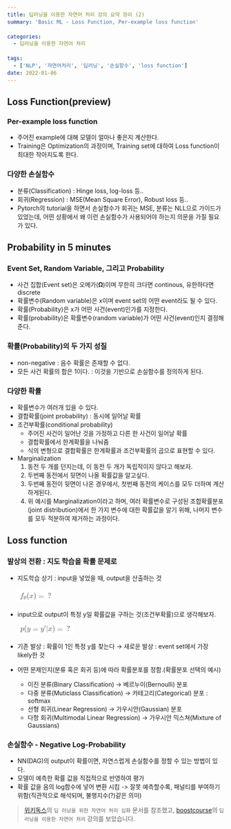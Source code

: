 ```yaml
---
title: 딥러닝을 이용한 자연어 처리 강의 요약 정리 (2)
summary: 'Basic ML - Loss Function, Per-example loss function'

categories:
  - 딥러닝을 이용한 자연어 처리

tags:
  - ['NLP', '자연어처리', '딥러닝', '손실함수', 'loss function']
date: 2022-01-06
---
```


## Loss Function(preview)

### Per-example loss function

- 주어진 example에 대해 모델이 얼마나 좋은지 계산한다.
- Training은 Optimization의 과정이며, Training set에 대하여 Loss function이 최대한 작아지도록 한다.

### 다양한 손실함수

- 분류(Classification) : Hinge loss, log-loss 등..
- 회귀(Regression) : MSE(Mean Square Error), Robust loss 등..
- Pytorch의 tutorial을 하면서 손실함수가 회귀는 MSE, 분류는 NLL으로 가이드가 있었는데, 어떤 상황에서 왜 이런 손실함수가 사용되어야 하는지 의문을 가질 필요가 있다.

## Probability in 5 minutes

### Event Set, Random Variable, 그리고 Probability

- 사건 집합(Event set)은 오메가(**Ω**)이며 무한히 크다면 continous, 유한하다면 discrete
- 확률변수(Random variable)은 x이며 event set의 어떤 event라도 될 수 있다.
- 확률(Probability)은 x가 어떤 사건(event)인가를 지정한다.
- 확률(probability)은 확률변수(random variable)가 어떤 사건(event)인지 결정해준다.

### 확률(Probability)의 두 가지 성질

- non-negative : 음수 확률은 존재할 수 없다.
- 모든 사건 확률의 합은 1이다. : 이것을 기반으로 손실함수를 정의하게 된다.

### 다양한 확률

- 확률변수가 여러개 있을 수 있다.
- 결합확률(joint probability) : 동시에 일어날 확률
- 조건부확률(conditional probability)
  - 주어진 사건이 일어난 것을 가정하고 다른 한 사건이 일어날 확률
  - 결합확률에서 한계확률을 나눠줌
  - 식의 변형으로 결합확률은 한계확률과 조건부확률의 곱으로 표현할 수 있다.
- Marginalization
  1. 동전 두 개를 던지는데, 이 동전 두 개가 독립적이지 않다고 해보자.
  2. 두번째 동전에서 뒷면이 나올 확률값을 알고싶다.
  3. 두번째 동전이 뒷면이 나온 경우에서, 첫번째 동전의 케이스를 모두 더하며 계산하게된다.
  4. 위 예시를 Marginalization이라고 하며, 여러 확률변수로 구성된 조합확률분포(joint distribution)에서 한 가지 변수에 대한 확률값을 알기 위해, 나머지 변수를 모두 적분하여 제거하는 과정이다.

## Loss function

### 발상의 전환 : 지도 학습을 확률 문제로

- 지도학습 상기 : input을 넣었을 때, output을 산출하는 것

    ![SL](./assets/SL.png)

- input으로 output이 특정 y일 확률값을 구하는 것(조건부확률)으로 생각해보자.

    ![P](./assets/P.png)

- 기존 발상 : 확률이 1인 특정 y를 찾는다 → 새로운 발상 : event set에서 가장 likely한 것
- 어떤 문제인지(분류 혹은 회귀 등)에 따라 확률분포를 정함.(확률분포 선택의 예시)
  - 이진 분류(Binary Classification) → 베르누이(Bernoulli) 분포
  - 다중 분류(Muticlass Classification) → 카테고리(Categorical) 분포 : softmax
  - 선형 회귀(Linear Regression) → 가우시안(Gaussian) 분포
  - 다항 회귀(Multimodal Linear Regression) → 가우시안 믹스쳐(Mixture of Gaussians)

### 손실함수 - Negative Log-Probability

- NN(DAG)의 output이 확률이면, 자연스럽게 손실함수를 정할 수 있는 방법이 있다.
- 모델이 예측한 확률 값을 직접적으로 반영하여 평가
- 확률 값을 음의 log함수에 넣어 변환 시킴 -> 잘못 예측할수록, 패널티를 부여하기 위함(직관적으로 해석되며, 불행지수(?)같은 의미)

> [위키독스](https://wikidocs.net)의 `딥 러닝을 위한 자연어 처리 심화` 문서를 참조했고, [boostcourse](https://www.boostcourse.org)의 `딥러닝을 이용한 자연어 처리` 강의를 보았습니다.
